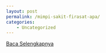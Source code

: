 ```yaml
---
layout: post
permalink: /mimpi-sakit-firasat-apa/
categories:
    - Uncategorized
---
```


[Baca Selengkapnya](/04)